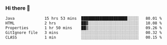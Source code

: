 ### Hi there 👋

<!--START_SECTION:waka-->

```txt
Java             15 hrs 53 mins  ████████████████████░░░░░   80.01 %
HTML             2 hrs           ██▓░░░░░░░░░░░░░░░░░░░░░░   10.08 %
Properties       1 hr 50 mins    ██▒░░░░░░░░░░░░░░░░░░░░░░   09.26 %
GitIgnore file   3 mins          ░░░░░░░░░░░░░░░░░░░░░░░░░   00.32 %
CLASS            1 min           ░░░░░░░░░░░░░░░░░░░░░░░░░   00.15 %
```

<!--END_SECTION:waka-->


<!--
**AnkelMauCastillo/AnkelMauCastillo** is a ✨ _special_ ✨ repository because its `README.md` (this file) appears on your GitHub profile.

Here are some ideas to get you started:

- 🔭 I’m currently working on ...
- 🌱 I’m currently learning ...
- 👯 I’m looking to collaborate on ...
- 🤔 I’m looking for help with ...
- 💬 Ask me about ...
- 📫 How to reach me: ...
- 😄 Pronouns: ...
- ⚡ Fun fact: ...
-->
